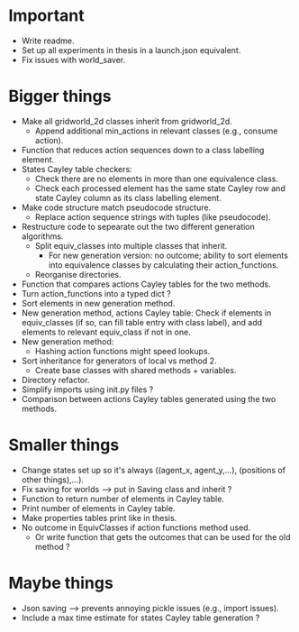 # Important

- Write readme.
- Set up all experiments in thesis in a launch.json equivalent.
- Fix issues with world_saver.

# Bigger things

- Make all gridworld_2d classes inherit from gridworld_2d.
  - Append additional min_actions in relevant classes (e.g., consume action).
- Function that reduces action sequences down to a class labelling element.
- States Cayley table checkers:
  - Check there are no elements in more than one equivalence class.
  - Check each processed element has the same state Cayley row and state Cayley column as its class labelling element.
- Make code structure match pseudocode structure.
  - Replace action sequence strings with tuples (like pseudocode).
- Restructure code to sepearate out the two different generation algorithms.
  - Split equiv_classes into multiple classes that inherit.
    - For new generation version: no outcome; ability to sort elements into equivalence classes by calculating their action_functions.
  - Reorganise directories.
- Function that compares actions Cayley tables for the two methods.
- Turn action_functions into a typed dict ?
- Sort elements in new generation method.
- New generation method, actions Cayley table: Check if elements in equiv_classes (if so, can fill table entry with class label), and add elements to relevant equiv_class if not in one.
- New generation method:
  - Hashing action functions might speed lookups.
- Sort inheritance for generators of local vs method 2.
  - Create base classes with shared methods + variables.
- Directory refactor.
- Simplify imports using init.py files ?
- Comparison between actions Cayley tables generated using the two methods.

# Smaller things

- Change states set up so it's always ((agent_x, agent_y,...), (positions of other things),...).
- Fix saving for worlds --> put in Saving class and inherit ?
- Function to return number of elements in Cayley table.
- Print number of elements in Cayley table.
- Make properties tables print like in thesis.
- No outcome in EquivClasses if action functions method used.
  - Or write function that gets the outcomes that can be used for the old method ?

# Maybe things

- Json saving --> prevents annoying pickle issues (e.g., import issues).
- Include a max time estimate for states Cayley table generation ?
